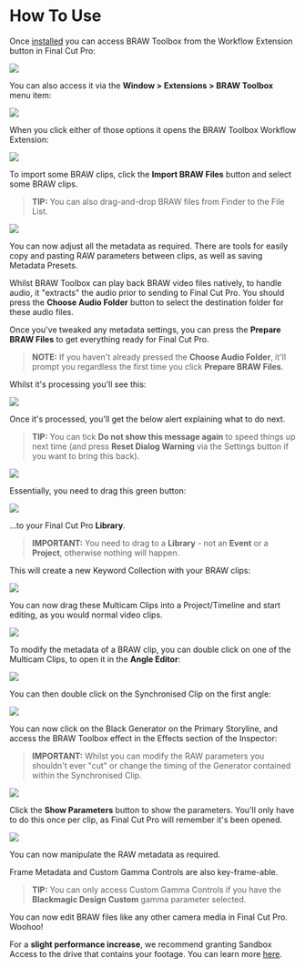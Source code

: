 # How To Use

Once [installed](/installation) you can access BRAW Toolbox from the Workflow Extension button in Final Cut Pro:

![](static/install-10.png)

You can also access it via the **Window > Extensions > BRAW Toolbox** menu item:

![](static/install-11.png)

When you click either of those options it opens the BRAW Toolbox Workflow Extension:

![](static/install-12.png)

To import some BRAW clips, click the **Import BRAW Files** button and select some BRAW clips.

> **TIP:** You can also drag-and-drop BRAW files from Finder to the File List.

![](static/install-13.png)

You can now adjust all the metadata as required. There are tools for easily copy and pasting RAW parameters between clips, as well as saving Metadata Presets.

Whilst BRAW Toolbox can play back BRAW video files natively, to handle audio, it "extracts" the audio prior to sending to Final Cut Pro. You should press the **Choose Audio Folder** button to select the destination folder for these audio files.

Once you've tweaked any metadata settings, you can press the **Prepare BRAW Files** to get everything ready for Final Cut Pro.

> **NOTE:** If you haven't already pressed the **Choose Audio Folder**, it'll prompt you regardless the first time you click **Prepare BRAW Files**.

Whilst it's processing you'll see this:

![](static/install-23.png)

Once it's processed, you'll get the below alert explaining what to do next.

> **TIP:** You can tick **Do not show this message again** to speed things up next time (and press **Reset Dialog Warning** via the Settings button if you want to bring this back).

![](static/install-14.png)

Essentially, you need to drag this green button:

![](static/install-15.png)

...to your Final Cut Pro **Library**.

> **IMPORTANT:** You need to drag to a **Library** - not an **Event** or a **Project**, otherwise nothing will happen.

This will create a new Keyword Collection with your BRAW clips:

![](static/install-16.png)

You can now drag these Multicam Clips into a Project/Timeline and start editing, as you would normal video clips.

![](static/install-24.png)

To modify the metadata of a BRAW clip, you can double click on one of the Multicam Clips, to open it in the **Angle Editor**:

![](static/install-25.png)

You can then double click on the Synchronised Clip on the first angle:

![](static/install-26.png)

You can now click on the Black Generator on the Primary Storyline, and access the BRAW Toolbox effect in the Effects section of the Inspector:

> **IMPORTANT:** Whilst you can modify the RAW parameters you shouldn't ever "cut" or change the timing of the Generator contained within the Synchronised Clip.

![](static/install-17.png)

Click the **Show Parameters** button to show the parameters. You'll only have to do this once per clip, as Final Cut Pro will remember it's been opened.

![](static/install-18.png)

You can now manipulate the RAW metadata as required.

Frame Metadata and Custom Gamma Controls are also key-frame-able.

> **TIP:** You can only access Custom Gamma Controls if you have the **Blackmagic Design Custom** gamma parameter selected.

You can now edit BRAW files like any other camera media in Final Cut Pro. Woohoo!

For a **slight performance increase**, we recommend granting Sandbox Access to the drive that contains your footage. You can learn more [here](https://brawtoolbox.io/collaboration/).